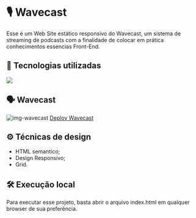 # 🎙️ Wavecast
Esse é um Web Site estático responsivo do Wavecast, um sistema de streaming de podcasts com a finalidade de colocar em prática conhecimentos essencias Front-End.

## 🚀 Tecnologias utilizadas
<div align="left">
    <a href="https://skillicons.dev">
        <img src="https://skillicons.dev/icons?i=html,css"/>
    </a>
</div>

## 🗣️ Wavecast 
![img-wavecast](https://github.com/user-attachments/assets/15483e77-4a5a-4541-a994-1dc9ac58c1b9)
[Deploy Wavecast](https://arthurscarpin.github.io/wavecast/)

## ⚙️ Técnicas de design
- HTML semantico;
- Design Responsivo;
- Grid.

## 🛠️ Execução local
Para executar esse projeto, basta abrir o arquivo index.html em qualquer browser de sua preferência.
